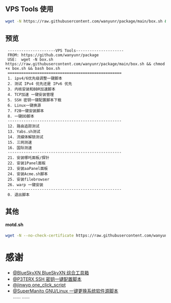 ## VPS Tools 使用
```bash
wget -N https://raw.githubusercontent.com/wanyunr/package/main/box.sh && chmod +x box.sh && bash box.sh
```
## 预览
```
 ---------------------VPS Tools---------------------
 FROM: https://github.com/wanyunr/package 
 USE:  wget -N box.sh https://raw.githubusercontent.com/wanyunr/package/main/box.sh && chmod +x box.sh && bash box.sh 
 ==================================================
 1. ipv4/6优先级调整一键脚本
 2. 测试 IPv4 优先还是 IPv6 优先
 3. 内核安装和BBR加速脚本
 4. TCP加速 一键安装管理
 5. SSH 密钥一键配置脚本下载
 6. Linux一键换源
 7. F2B一键安装脚本
 8. 一键DD脚本
 --------------------------------------------------
 12. 路由追踪测试
 13. Yabs.sh测试
 14. 流媒体解锁测试
 15. 三网测速
 16. 国际测速
 --------------------------------------------------
 21. 安装哪吒面板/探针
 22. 安装1Panel面板
 23. 安装aaPanel面板
 24. 安装Acme.sh脚本
 25. 安装filebrowser
 26. warp 一键安装
 --------------------------------------------------
 0. 退出脚本
```
## 其他
#### motd.sh
```bash
wget -N --no-check-certificate https://raw.githubusercontent.com/wanyunr/package/main/script/motd.sh -P /etc/profile.d
```

# 感谢
- [@BlueSkyXN BlueSkyXN 综合工具箱](https://github.com/BlueSkyXN/SKY-BOX)
- [@P3TERX SSH 密钥一键配置脚本](https://github.com/P3TERX/SSH_Key_Installer)
- [@jinwyp one_click_script](https://github.com/jinwyp/one_click_script)
- [@SuperManito GNU/Linux 一键更换系统软件源脚本](https://github.com/SuperManito/LinuxMirrors) <br>
…… ……
